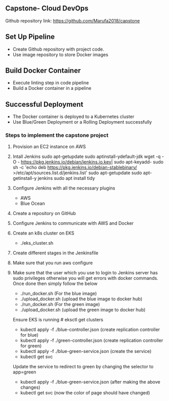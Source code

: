## Capstone- Cloud DevOps

Github repository link: https://github.com/Marufa2018/capstone

## Set Up Pipeline

* Create Github repository with project code.
* Use image repository to store Docker images

## Build Docker Container

* Execute linting step in code pipeline
* Build a Docker container in a pipeline

## Successful Deployment

* The Docker container is deployed to a Kubernetes cluster
* Use Blue/Green Deployment or a Rolling Deployment successfully

### Steps to implement the capstone project

1. Provision an EC2 instance on AWS
2. Intall Jenkins
    sudo apt-getupdate
    sudo aptinstall-ydefault-jdk
    wget -q -O - https://pkg.jenkins.io/debian/jenkins.io.key| sudo apt-keyadd-
    sudo sh -c 'echo deb https://pkg.jenkins.io/debian-stablebinary/ >/etc/apt/sources.list.d/jenkins.list'
    sudo apt-getupdate
    sudo apt-getinstall-y jenkins
    sudo apt install tidy
 3. Configure Jenkins with all the necessary plugins
    * AWS
    * Blue Ocean
4. Create a repository on GitHub
5. Configure Jenkins to communicate with AWS and Docker
6. Create an k8s cluster on EKS 
    * ./eks_cluster.sh
7. Create different stages in the Jenkinsfile
8. Make sure that you run
    aws configure
9. Make sure that the user which you use to login to Jenkins server has sudo privileges otherwise you will get errors with docker commands.
    Once done then simply follow the below
    *  ./run_docker.sh (For the blue image)
    * ./upload_docker.sh (upload the blue image to docker hub)
    * ./run_docker.sh (For the green image)
    * ./upload_docker.sh (upload the green image to docker hub)

    Ensure EKS is running # eksctl get clusters

    * kubectl apply -f ./blue-controller.json (create replication controller for blue)
    * kubectl apply -f ./green-controller.json (create replication controller for green)
    * kubectl apply -f ./blue-green-service.json (create the service)
    * kubectl get svc

    Update the service to redirect to green by changing the selector to  app=green

    * kubectl apply -f ./blue-green-service.json (after making the above changes)
    * kubectl get svc (now the color of page should have changed)